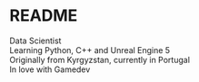 # README
Data Scientist <br/>
Learning Python, C++ and Unreal Engine 5 <br/>
Originally from Kyrgyzstan, currently in Portugal <br/>
In love with Gamedev <br/>
